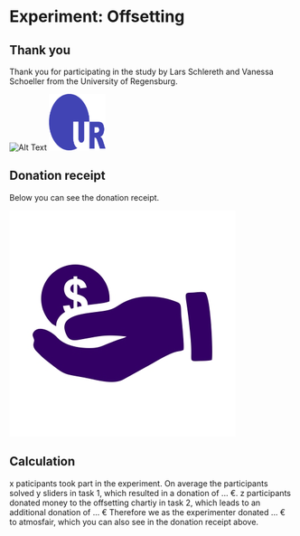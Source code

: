 # Experiment: Offsetting 
## Thank you 

Thank you for participating in the study by Lars Schlereth and Vanessa Schoeller from the University of Regensburg.

![Alt Text](https://media.giphy.com/media/vFKqnCdLPNOKc/giphy.gif)
<img src="https://github.com/Vanessa-project/Experiment/blob/gh-pages/UniLogo.gif" width="100" height="100">



## Donation receipt

Below you can see the donation receipt.

![](https://github.com/Vanessa-project/Experiment/raw/gh-pages/monetary-donation.jpg)

## Calculation

x paticipants took part in the experiment. 
On average the participants solved y sliders in task 1, which resulted in a donation of ... €. 
z participants donated money to the offsetting chartiy in task 2, which leads to an additional donation of ... €
Therefore we as the experimenter donated ... € to atmosfair, which you can also see in the donation receipt above.


